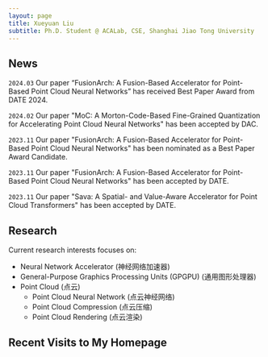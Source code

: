 ```yaml
---
layout: page
title: Xueyuan Liu
subtitle: Ph.D. Student @ ACALab, CSE, Shanghai Jiao Tong University
---
```


News
-----------
`2024.03` Our paper “FusionArch: A Fusion-Based Accelerator for Point-Based Point Cloud Neural Networks” has received Best Paper Award from DATE 2024.

`2024.02` Our paper "MoC: A Morton-Code-Based Fine-Grained Quantization for Accelerating Point Cloud Neural Networks" has been accepted by DAC.

`2023.11` Our paper "FusionArch: A Fusion-Based Accelerator for Point-Based Point Cloud Neural Networks" has been nominated as a Best Paper Award Candidate.

`2023.11` Our paper "FusionArch: A Fusion-Based Accelerator for Point-Based Point Cloud Neural Networks" has been accepted by DATE.

`2023.11` Our paper "Sava: A Spatial- and Value-Aware Accelerator for Point Cloud Transformers" has been accepted by DATE.


Research
-----------
Current research interests focuses on:

- Neural Network Accelerator (神经网络加速器)
- General-Purpose Graphics Processing Units (GPGPU) (通用图形处理器)
- Point Cloud (点云)
    - Point Cloud Neural Network (点云神经网络)
    - Point Cloud Compression (点云压缩)
    - Point Cloud Rendering (点云渲染)


Recent Visits to My Homepage
-----------

<script type="text/javascript" id="mapmyvisitors" src="//mapmyvisitors.com/map.js?d=5ENQSBXjifLu7lCkdtYYudnNro5b6HDmspd3MPzU4Sk&cl=ffffff&w=a"></script>